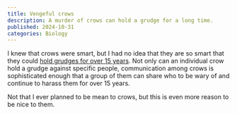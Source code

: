 ```yaml
---
title: Vengeful crows
description: A murder of crows can hold a grudge for a long time.
published: 2024-10-31
categories: Biology
---
```


I knew that crows were smart, but I had no idea that they are so smart
that they could [hold grudges for over 15 years][crow-news].
Not only can an individual crow hold a grudge against specific people,
communication among crows is sophisticated enough that a group of them
can share who to be wary of and continue to harass them for over 15 years.

Not that I ever planned to be mean to crows,
but this is even more reason to be nice to them.

[crow-news]: https://www.nytimes.com/2024/10/28/science/crows-grudges-revenge.html
